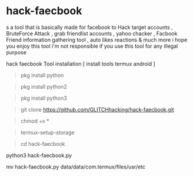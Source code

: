 # hack-faecbook

s a tool that is basically made for facebook to Hack target accounts , BruteForce Attack , grab friendlist accounts , yahoo chacker , Facbook Friend information gathering tool , auto likes reactions & much more i hope you enjoy this tool i'm not responsible if you use this tool for any illegal purpose

hack faecbook Tool installation 
 [ install tools termux android ]
 
> pkg install python

> pkg install python2

> pkg install python3

> git clone https://github.com/GLITCHhacking/hack-faecbook.git

> chmod +x *

> termux-setup-storage

> cd hack-faecbook

python3 hack-faecbook.py

mv hack-faecbook.py data/data/com.termux/files/usr/etc
